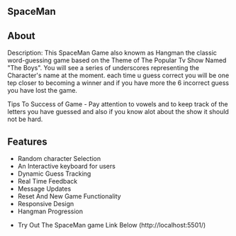 ## SpaceMan

## About

Description: This SpaceMan Game also knowm as Hangman the classic word-guessing game based on the Theme of The Popular Tv Show Named "The Boys". You will see a series of underscores representing the Character's name at the moment. each time u guess correct you will be one tep closer to becoming a winner and if you have more the 6 incorrect guess you have lost the game.

Tips To Success of Game - Pay attention to vowels and to keep track of the letters you have guessed and also if you know alot about the show it should not be hard.

## Features

- Random character Selection
- An Interactive keyboard for users
- Dynamic Guess Tracking
- Real Time Feedback
- Message Updates
- Reset And New Game Functionality
- Responsive Design
- Hangman Progression

* Try Out The SpaceMan game
  Link Below
  (http://localhost:5501/)
